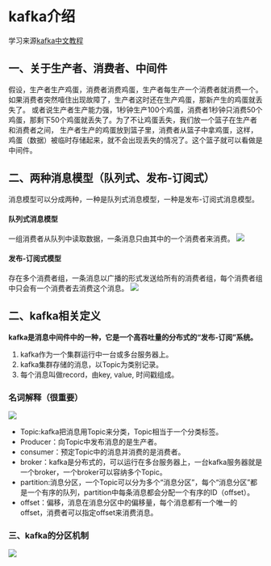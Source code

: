 # kafka介绍
学习来源[kafka中文教程](http://orchome.com/3)
## 一、关于生产者、消费者、中间件
假设，生产者生产鸡蛋，消费者消费鸡蛋，生产者每生产一个消费者就消费一个。如果消费者突然噎住出现故障了，生产者这时还在生产鸡蛋，那新产生的鸡蛋就丢失了。
或者说生产者生产能力强，1秒钟生产100个鸡蛋，消费者1秒钟只消费50个鸡蛋，那剩下50个鸡蛋就丢失了。为了不让鸡蛋丢失，我们放一个篮子在生产者和消费者之间，
生产者生产的鸡蛋放到篮子里，消费者从篮子中拿鸡蛋，这样，鸡蛋（数据）被临时存储起来，就不会出现丢失的情况了。这个篮子就可以看做是中间件。
## 二、两种消息模型（队列式、发布-订阅式）
消息模型可以分成两种，一种是队列式消息模型，一种是发布-订阅式消息模型。
#### 队列式消息模型
一组消费者从队列中读取数据，一条消息只由其中的一个消费者来消费。
![](https://github.com/daacheng/PythonBasic/blob/master/pic/kafkaqueue.png)
#### 发布-订阅式模型
存在多个消费者组，一条消息以广播的形式发送给所有的消费者组，每个消费者组中只会有一个消费者去消费这个消息。
![](https://github.com/daacheng/PythonBasic/blob/master/pic/kafkafabu.png)
## 二、kafka相关定义
**kafka是消息中间件中的一种，它是一个高吞吐量的分布式的“发布-订阅”系统。**
1. kafka作为一个集群运行中一台或多台服务器上。
2. kafka集群存储的消息，以Topic为类别记录。
3. 每个消息叫做record，由key, value, 时间戳组成。
### 名词解释（很重要）
![](https://github.com/daacheng/PythonBasic/blob/master/pic/kafkahanyi.png)
* Topic:kafka把消息用Topic来分类，Topic相当于一个分类标签。
* Producer：向Topic中发布消息的是生产者。
* consumer：预定Topic中的消息并消费的是消费者。
* broker：kafka是分布式的，可以运行在多台服务器上，一台kafka服务器就是一个broker，一个broker可以容纳多个Topic。
* partition:消息分区，一个Topic可以分为多个“消息分区”，每个“消息分区”都是一个有序的队列，partition中每条消息都会分配一个有序的ID（offset）。
* offset：偏移，消息在消息分区中的偏移量，每个消息都有一个唯一的offset，消费者可以指定offset来消费消息。
### 三、kafka的分区机制
![](https://github.com/daacheng/PythonBasic/blob/master/pic/kafkaleader.png)
